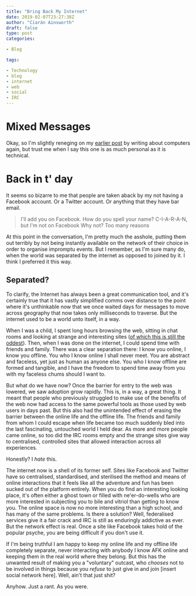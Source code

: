 ```yaml
---
title: "Bring Back My Internet"
date: 2019-02-07T23:27:38Z
author: "Ciarán Ainsworth"
draft: false
type: post
categories:

- Blog

tags:

- Technology
- blog
- internet
- web
- social
- IRC
---
```


# Mixed Messages

Okay, so I'm slightly reneging on my [earlier post](2019-02-04-more-writing) by writing
about computers again, but trust me when I say this one is as
much personal as it is technical.

# Back in t' day

It seems so bizarre to me that people are taken aback by my not
having a Facebook account. Or a Twitter account. Or anything that
they have bar email.

> I'll add you on Facebook. How do you spell your name?
> C-I-A-R-A-N, but I'm not on Facebook
> Why not?
> Too many reasons

At this point in the conversation, I'm pretty much the asshole,
putting them out terribly by not being instantly available on the
network of their choice in order to organise impromptu events. But
I remember, as I'm sure many do, when the world was separated by the
internet as opposed to joined by it. I think I preferred it this way.

## Separated?

To clarify, the Internet has always been a great communication tool,
and it's certainly true that it has vastly simplified comms over
distance to the point where it's unthinkable now that we once waited
days for messages to move across geography that now takes only milliseconds
to traverse. But the internet used to be a world unto itself, in a way.

When I was a child, I spent long hours browsing the web, sitting in chat
rooms and looking at strange and interesting sites ([of which this is still the oddest](http://www.arngren.net/)).
Then, when I was done on the internet, I could spend time with friends and
family. There was a clear separation there: I know you online, I know you offline.
You who I know online I shall never meet. You are abstract and faceless,
yet just as human as anyone else. You who I know offline are formed and tangible,
and I have the freedom to spend time away from you with my faceless chums should
I want to.

But what do we have now? Once the barrier for entry to the web was lowered,
we saw adoption grow rapidly. This is, in a way, a great thing. It meant
that people who previously struggled to make use of the benefits of the
web now had access to the same powerful tools as those used by web users in days past.
But this also had the unintended effect of erasing the barrier between the
online life and the offline life. The friends and family from whom I could
escape when life became too much suddenly bled into the last fascinating,
untouched world I held dear. As more and more people came online, so too
did the IRC rooms empty and the strange sites give way to centralised, controlled
sites that allowed interaction across all experiences.

Honestly? I _hate_ this.

The internet now is a shell of its former self. Sites like Facebook and
Twitter have so centralised, standardised, and sterilised the method and means
of online interactions that it feels like all the adventure and fun has been
sucked out of the platform entirely. When you do find an interesting looking
place, it's often either a ghost town or filled with ne'er-do-wells who
are more interested in subjecting you to bile and vitriol than getting to know
you. The online space is now no more interesting than a high school, and has
many of the same problems. Is there a solution? Well, federalised services
give it a fair crack and IRC is still as enduringly addictive as ever.
But the network effect is real. Once a site like Facebook takes hold of the
popular psyche, you are being difficult if you don't use it.

If I'm being truthful I am happy to keep my online life and my offline
life completely separate, never interacting with anybody I know AFK
online and keeping them in the real world where they belong. But this
has the unwanted result of making you a "voluntary" outcast, who _chooses_
not to be involved in things because you _refuse_ to just give in and
join [insert social network here]. Well, ain't that just shit?

Anyhow. Just a rant. As you were.
